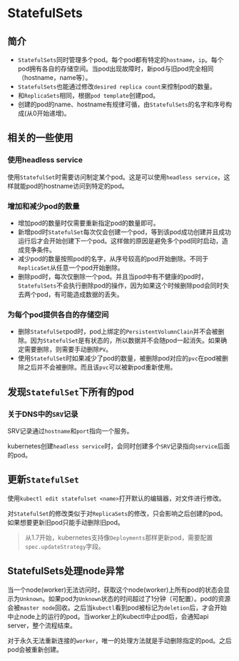 # StatefulSets

## 简介

- `StatefulSets`同时管理多个pod。每个pod都有特定的`hostname`，`ip`。每个pod拥有各自的存储空间。当pod出现故障时，新pod与旧pod完全相同（hostname，name等）。
- `StatefulSets`也能通过修改`desired replica count`来控制pod的数量。
- 和`ReplicaSets`相同，根据`pod template`创建pod。
- 创建的pod的name、hostname有规律可循，由`StatefulSets`的名字和序号构成(从0开始递增)。

## 相关的一些使用

### 使用headless service
使用`StatefulSet`时需要访问制定某个pod。这是可以使用`headless service`，这样就能pod的hostname访问到特定的pod。

### 增加和减少pod的数量
- 增加pod的数量时仅需要重新指定pod的数量即可。
- 新增pod时`StatefulSet`每次仅会创建一个pod，等到该pod成功创建并且成功运行后才会开始创建下一个pod。这样做的原因是避免多个pod同时启动，造成竞争条件。
- 减少pod的数量按照pod的名字，从序号较高的pod开始删除。不同于`ReplicaSet`从任意一个pod开始删除。
- 删除pod时，每次仅删除一个pod。并且当pod中有不健康的pod时，`StatefulSets`不会执行删除pod的操作，因为如果这个时候删除pod会同时失去两个pod，有可能造成数据的丢失。

### 为每个pod提供各自的存储空间
- 删除`StatefulSet`pod时，pod上绑定的`PersistentVolumnClain`并不会被删除。因为`StatefulSet`是有状态的，所以数据并不会随pod一起消失。如果确定需要删除，则需要手动删除`PV`。
- 使用`StatefulSet`时如果减少了pod的数量，被删除pod对应的`pvc`在pod被删除之后并不会被删除。而且该`pvc`可以被新pod重新使用。


## 发现`StatefulSet`下所有的pod

### 关于DNS中的`SRV`记录

SRV记录通过`hostname`和`port`指向一个服务。

kubernetes创建`headless service`时，会同时创建多个`SRV`记录指向`service`后面的pod。

## 更新`StatefulSet`

使用`kubectl edit statefulset <name>`打开默认的编辑器，对文件进行修改。

对`StatefulSet`的修改类似于对`ReplicaSets`的修改，只会影响之后创建的pod。如果想要更新旧pod只能手动删除旧pod。
> 从1.7开始，kubernetes支持像`Deployments`那样更新pod，需要配置`spec.updateStrategy`字段。

## StatefulSets处理node异常

当一个node(worker)无法访问时，获取这个node(worker)上所有pod的状态会显示为`Unknown`。如果pod为`Unknown`状态的时间超过了1分钟（可配置）。pod的资源会被`master node`回收。之后当`kubectl`看到pod被标记为`deletion`后，才会开始中止node上的运行的pod。当worker上的kubectl中止pod后，会通知api server，整个流程结束。

对于永久无法重新连接的`worker`，唯一的处理方法就是手动删除指定的pod。之后pod会被重新创建。

